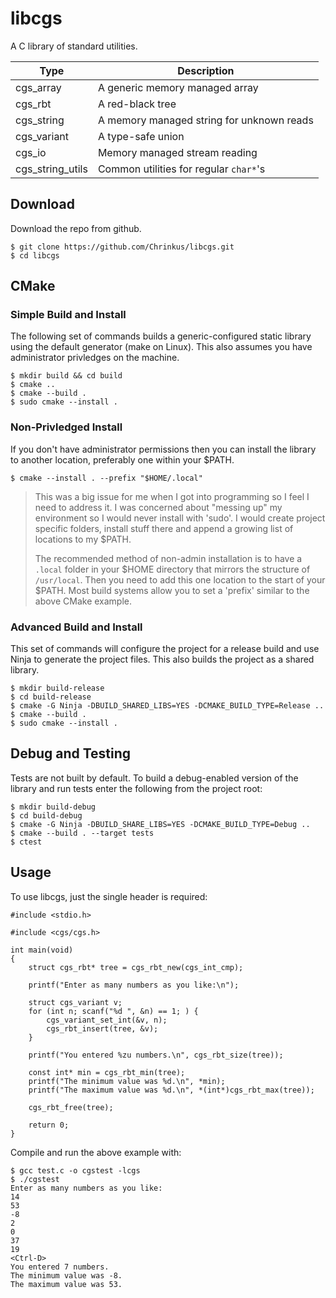 # libcgs

A C library of standard utilities.

|Type|Description|
|----|-----------|
|cgs\_array|A generic memory managed array|
|cgs\_rbt|A red-black tree|
|cgs\_string|A memory managed string for unknown reads|
|cgs\_variant|A type-safe union|
|cgs\_io|Memory managed stream reading|
|cgs\_string\_utils|Common utilities for regular `char*`'s|

## Download

Download the repo from github.

```
$ git clone https://github.com/Chrinkus/libcgs.git
$ cd libcgs
```

## CMake

### Simple Build and Install

The following set of commands builds a generic-configured static library using the default generator (make on Linux). This also assumes you have administrator privledges on the machine.

```
$ mkdir build && cd build
$ cmake ..
$ cmake --build .
$ sudo cmake --install .
```

### Non-Privledged Install

If you don't have administrator permissions then you can install the library to another location, preferably one within your $PATH.

```
$ cmake --install . --prefix "$HOME/.local"
```

> This was a big issue for me when I got into programming so I feel I need to address it. I was concerned about "messing up" my environment so I would never install with 'sudo'. I would create project specific folders, install stuff there and append a growing list of locations to my $PATH.
>
> The recommended method of non-admin installation is to have a `.local` folder in your $HOME directory that mirrors the structure of `/usr/local`. Then you need to add this one location to the start of your $PATH. Most build systems allow you to set a 'prefix' similar to the above CMake example.

### Advanced Build and Install

This set of commands will configure the project for a release build and use Ninja to generate the project files. This also builds the project as a shared library.

```
$ mkdir build-release
$ cd build-release
$ cmake -G Ninja -DBUILD_SHARED_LIBS=YES -DCMAKE_BUILD_TYPE=Release ..
$ cmake --build .
$ sudo cmake --install .
```

## Debug and Testing

Tests are not built by default. To build a debug-enabled version of the library and run tests enter the following from the project root:

```
$ mkdir build-debug
$ cd build-debug
$ cmake -G Ninja -DBUILD_SHARE_LIBS=YES -DCMAKE_BUILD_TYPE=Debug ..
$ cmake --build . --target tests
$ ctest
```

## Usage

To use libcgs, just the single header is required:
```
#include <stdio.h>

#include <cgs/cgs.h>

int main(void)
{
	struct cgs_rbt* tree = cgs_rbt_new(cgs_int_cmp);

	printf("Enter as many numbers as you like:\n");

	struct cgs_variant v;
	for (int n; scanf("%d ", &n) == 1; ) {
		cgs_variant_set_int(&v, n);
		cgs_rbt_insert(tree, &v);
	}

	printf("You entered %zu numbers.\n", cgs_rbt_size(tree));

	const int* min = cgs_rbt_min(tree);
	printf("The minimum value was %d.\n", *min);
	printf("The maximum value was %d.\n", *(int*)cgs_rbt_max(tree));

	cgs_rbt_free(tree);

	return 0;
}
```

Compile and run the above example with:
```
$ gcc test.c -o cgstest -lcgs
$ ./cgstest
Enter as many numbers as you like:
14
53
-8
2
0
37
19
<Ctrl-D>
You entered 7 numbers.
The minimum value was -8.
The maximum value was 53.
```
